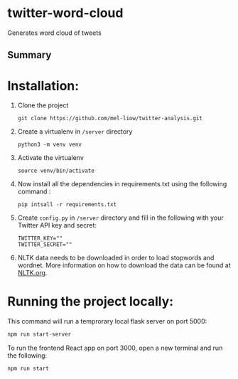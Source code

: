 # twitter-word-cloud
Generates word cloud of tweets

## Summary

# Installation:
1. Clone the project
    ```python3
    git clone https://github.com/mel-liow/twitter-analysis.git
    ```
2. Create a virtualenv in `/server` directory
    ```python3
    python3 -m venv venv
    ```
3. Activate the virtualenv
    ```python3
    source venv/bin/activate
    ```
4. Now install all the dependencies in requirements.txt using the following command :
    ```python3
    pip intsall -r requirements.txt
    ```
5. Create `config.py` in `/server` directory and fill in the following with your Twitter API key and secret:
    ```python3
    TWITTER_KEY=""
    TWITTER_SECRET=""
    ```

6. NLTK data needs to be downloaded in order to load stopwords and wordnet. More information on how to download the data can be found at [NLTK.org](https://www.nltk.org/data.html). 
# Running the project locally:
This command will run a temprorary local flask server on port 5000:
```python
npm run start-server
```

To run the frontend React app on port 3000, open a new terminal and run the following:
```python
npm run start
```
